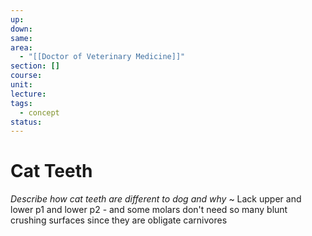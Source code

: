 ```yaml
---
up: 
down: 
same: 
area:
  - "[[Doctor of Veterinary Medicine]]"
section: []
course: 
unit: 
lecture: 
tags:
  - concept
status:
---
```

# Cat Teeth
*Describe how cat teeth are different to dog and why*
~
Lack upper and lower p1 and lower p2 - and some molars don't need so many blunt crushing surfaces since they are obligate carnivores
<!--SR:!2025-03-14,4,270-->